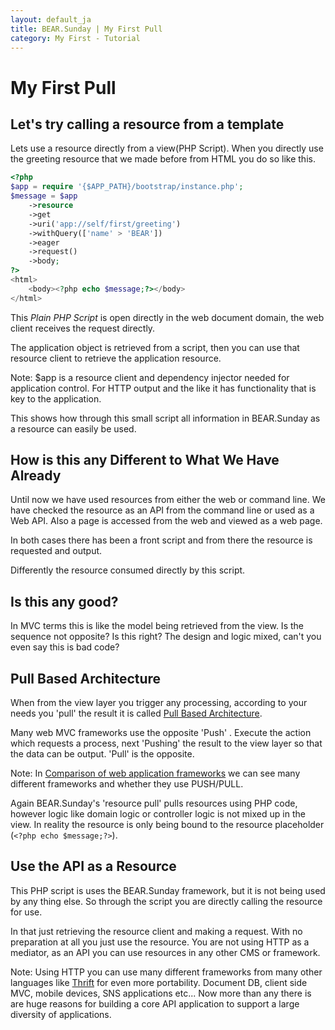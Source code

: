 ```yaml
---
layout: default_ja
title: BEAR.Sunday | My First Pull
category: My First - Tutorial
--- 
```

# My First Pull

## Let's try calling a resource from a template  

Lets use a resource directly from a view(PHP Script).
When you directly use the greeting resource that we made before from HTML you do so like this.

```php
<?php
$app = require '{$APP_PATH}/bootstrap/instance.php';
$message = $app
    ->resource
    ->get
    ->uri('app://self/first/greeting')
    ->withQuery(['name' > 'BEAR'])
    ->eager
    ->request()
    ->body;
?>
<html>
    <body><?php echo $message;?></body>
</html>
```

This *Plain PHP Script* is open directly in the web document domain, the web client receives the request directly.

The application object is retrieved from a script, then you can use that resource client to retrieve the application resource.

 Note: $app is a resource client and dependency injector needed for application control. For HTTP output and the like it has functionality that is key to the application. 

This shows how through this small script all information in BEAR.Sunday as a resource can easily be used.

## How is this any Different to What We Have Already 

Until now we have used resources from either the web or command line.
We have checked the resource as an API from the command line or used as a Web API.
Also a page is accessed from the web and viewed as a web page.

In both cases there has been a front script and from there the resource is requested and output.

Differently the resource consumed directly by this script.

## Is this any good? 

In MVC terms this is like the model being retrieved from the view.
Is the sequence not opposite? Is this right? The design and logic mixed, can't you even say this is bad code?

## Pull Based Architecture 

When from the view layer you trigger any processing, according to your needs you 'pull' the result it is called [Pull Based Architecture](http://en.wikipedia.org/wiki/Web_application_framework#Push-based_vs._pull-based ).

Many web MVC frameworks use the opposite 'Push' .
Execute the action which requests a process, next 'Pushing' the result to the view layer so that the data can be output. 
'Pull' is the opposite.

 Note: In [Comparison of web application frameworks](http://en.wikipedia.org/wiki/Comparison_of_web_application_frameworks) we can see many different frameworks and whether they use PUSH/PULL.

Again BEAR.Sunday's 'resource pull' pulls resources using PHP code, however logic like domain logic or controller logic is not mixed up in the view.
In reality the resource is only being bound to the resource placeholder (`<?php echo $message;?>`).

## Use the API as a Resource 

This PHP script is uses the BEAR.Sunday framework, but it is not being used by any thing else. So through the script you are directly calling the resource for use.

In that just retrieving the resource client and making a request.
With no preparation at all you just use the resource.
You are not using HTTP as a mediator, as an API you can use resources in any other CMS or framework.
 
 Note: Using HTTP you can use many different frameworks from many other languages like [Thrift](http://thrift.apache.org/) for even more portability. 
 Document DB, client side MVC, mobile devices, SNS applications etc... Now more than any there is are huge reasons for building a core API application to support a large diversity of applications.